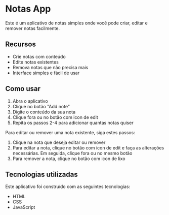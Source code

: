 # Notas App
Este é um aplicativo de notas simples onde você pode criar, editar e remover notas facilmente.

## Recursos
- Crie notas com conteúdo
- Edite notas existentes
- Remova notas que não precisa mais
- Interface simples e fácil de usar


## Como usar
1. Abra o aplicativo
2. Clique no botão "Add note"
3. Digite o conteúdo da sua nota
4. Clique fora ou no botão com icon de edit
5. Repita os passos 2-4 para adicionar quantas notas quiser


Para editar ou remover uma nota existente, siga estes passos:

1. Clique na nota que deseja editar ou remover
2. Para editar a nota, clique no botão com icon de edit e faça as alterações necessárias. Em seguida, clique fora ou no mesmo botão
3. Para remover a nota, clique no botão com icon de lixo 

## Tecnologias utilizadas

Este aplicativo foi construído com as seguintes tecnologias:

- HTML
- CSS
- JavaScript


